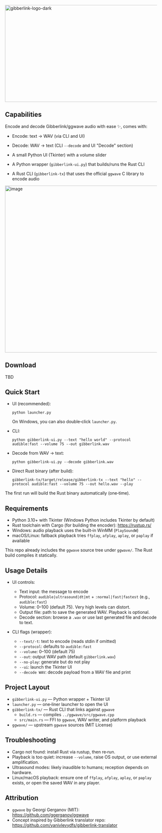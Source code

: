
<img width="1200" height="320" alt="gibberlink-logo-dark" src="https://github.com/user-attachments/assets/f80237f9-5786-40c3-bce4-e38b46dbdba9" />

## Capabilities
Encode and decode Gibberlink/ggwave audio with ease ✨, comes with:
- Encode: text -> WAV (via CLI and UI)
- Decode: WAV -> text (CLI `--decode` and UI "Decode" section)

- A small Python UI (Tkinter) with a volume slider
- A Python wrapper (`gibberlink-ui.py`) that builds/runs the Rust CLI
- A Rust CLI (`gibberlink-tx`) that uses the official `ggwave` C library to encode audio

<img width="682" height="551" alt="image" src="https://github.com/user-attachments/assets/dfec562f-d52f-486d-a67f-2305ab01e96d" />

## Download

TBD

## Quick Start

- UI (recommended):

  ```
  python launcher.py
  ```
  On Windows, you can also double‑click `launcher.py`.

- CLI:

  ```
  python gibberlink-ui.py --text "hello world" --protocol audible:fast --volume 75 --out gibberlink.wav
  ```

- Decode from WAV -> text:

  ```
  python gibberlink-ui.py --decode gibberlink.wav
  ```

- Direct Rust binary (after build):

  ```
  gibberlink-tx/target/release/gibberlink-tx --text "hello" --protocol audible:fast --volume 75 --out hello.wav --play
  ```

The first run will build the Rust binary automatically (one‑time).


## Requirements

- Python 3.10+ with Tkinter (Windows Python includes Tkinter by default)
- Rust toolchain with Cargo (for building the encoder): https://rustup.rs/
- Windows: audio playback uses the built‑in WinMM (`PlaySoundW`)
- macOS/Linux: fallback playback tries `ffplay`, `afplay`, `aplay`, or `paplay` if available

This repo already includes the `ggwave` source tree under `ggwave/`. The Rust build compiles it statically.


## Usage Details

- UI controls:
  - Text input: the message to encode
  - Protocol: `audible|ultrasound|dt|mt` + `:normal|fast|fastest` (e.g., `audible:fast`)
  - Volume: 0–100 (default 75). Very high levels can distort.
  - Output file: path to save the generated WAV. Playback is optional.
  - Decode section: browse a `.wav` or use last generated file and decode to text.

- CLI flags (wrapper):
  - `--text/-t`: text to encode (reads stdin if omitted)
  - `--protocol`: defaults to `audible:fast`
  - `--volume`: 0–100 (default 75)
  - `--out`: output WAV path (default `gibberlink.wav`)
  - `--no-play`: generate but do not play
  - `--ui`: launch the Tkinter UI
  - `--decode WAV`: decode payload from a WAV file and print


## Project Layout

- `gibberlink-ui.py` — Python wrapper + Tkinter UI
- `launcher.py` — one‑liner launcher to open the UI
- `gibberlink-tx/` — Rust CLI that links against `ggwave`
  - `build.rs` — compiles `../ggwave/src/ggwave.cpp`
  - `src/main.rs` — FFI to `ggwave`, WAV writer, and platform playback
- `ggwave/` — upstream `ggwave` sources (MIT License)


## Troubleshooting

- Cargo not found: install Rust via rustup, then re‑run.
- Playback is too quiet: increase `--volume`, raise OS output, or use external amplification.
- Ultrasound modes: likely inaudible to humans; reception depends on hardware.
- Linux/macOS playback: ensure one of `ffplay`, `afplay`, `aplay`, or `paplay` exists, or open the saved WAV in any player.


## Attribution

- `ggwave` by Georgi Gerganov (MIT): https://github.com/ggerganov/ggwave
- Concept inspired by Gibberlink translator repo: https://github.com/yanivlevydfs/gibberlink-translator
